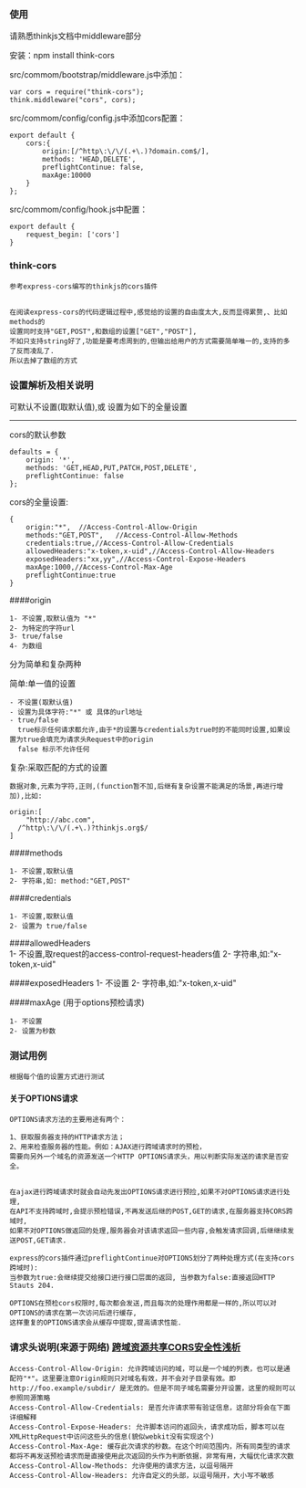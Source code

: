 
### 使用 

请熟悉thinkjs文档中middleware部分

安装：npm install think-cors

src/commom/bootstrap/middleware.js中添加：

    var cors = require("think-cors");
    think.middleware("cors", cors);
    
src/commom/config/config.js中添加cors配置：

    export default {
        cors:{
            origin:[/^http\:\/\/(.+\.)?domain.com$/],
            methods: 'HEAD,DELETE',
            preflightContinue: false,
            maxAge:10000
        }
    };
    
src/commom/config/hook.js中配置：

    export default {
        request_begin: ['cors']
    }


### think-cors

    参考express-cors编写的thinkjs的cors插件
    
    
    在阅读express-cors的代码逻辑过程中,感觉给的设置的自由度太大,反而显得累赘,、比如methods的
    设置同时支持"GET,POST",和数组的设置["GET","POST"],
    不如只支持string好了,功能是要考虑周到的,但输出给用户的方式需要简单唯一的,支持的多了反而凌乱了.
    所以去掉了数组的方式
    
    
    
### 设置解析及相关说明


可默认不设置(取默认值),或 设置为如下的全量设置

----------
    
cors的默认参数
    
    defaults = {
        origin: '*',
        methods: 'GET,HEAD,PUT,PATCH,POST,DELETE',
        preflightContinue: false 
    };
    
    
cors的全量设置:
    
    {
        origin:"*",  //Access-Control-Allow-Origin
        methods:"GET,POST",   //Access-Control-Allow-Methods 
        credentials:true,//Access-Control-Allow-Credentials
        allowedHeaders:"x-token,x-uid",//Access-Control-Allow-Headers
        exposedHeaders:"xx,yy",//Access-Control-Expose-Headers
        maxAge:1000,//Access-Control-Max-Age
        preflightContinue:true  
    }
 


####origin  

    1- 不设置,取默认值为 "*" 
    2- 为特定的字符url
    3- true/false
    4- 为数组
    
    
分为简单和复杂两种

简单:单一值的设置

    - 不设置(取默认值)
    - 设置为具体字符:"*" 或 具体的url地址
    - true/false  
      true标示任何请求都允许,由于*的设置与credentials为true时的不能同时设置,如果设置为true会填充为请求头Request中的origin
      false 标示不允许任何
        
复杂:采取匹配的方式的设置
    
    数据对象,元素为字符,正则,(function暂不加,后继有复杂设置不能满足的场景,再进行增加),比如:

    origin:[
        "http://abc.com",
      /^http\:\/\/(.+\.)?thinkjs.org$/
    ]
        
        
        
        
        
        
    
####methods 
   
    1- 不设置,取默认值
    2- 字符串,如: method:"GET,POST"
    
    

####credentials
    
    1- 不设置,取默认值
    2- 设置为 true/false


####allowedHeaders  
    1- 不设置,取request的access-control-request-headers值
    2- 字符串,如:"x-token,x-uid"


####exposedHeaders
    1- 不设置
    2- 字符串,如:"x-token,x-uid"


####maxAge  (用于options预检请求)

    1- 不设置
    2- 设置为秒数   

    
### 测试用例

    根据每个值的设置方式进行测试
    
    
#### 关于OPTIONS请求

    OPTIONS请求方法的主要用途有两个：
    
    1、获取服务器支持的HTTP请求方法；
    2、用来检查服务器的性能。例如：AJAX进行跨域请求时的预检，
    需要向另外一个域名的资源发送一个HTTP OPTIONS请求头，用以判断实际发送的请求是否安全。
    
    
    在ajax进行跨域请求时就会自动先发出OPTIONS请求进行预捡,如果不对OPTIONS请求进行处理,
    在API不支持跨域时,会提示预检错误,不再发送后继的POST,GET的请求,在服务器支持CORS跨域时,
    如果不对OPTIONS做返回的处理,服务器会对该请求返回一些内容,会触发请求回调,后继继续发送POST,GET请求.
    
    express的cors插件通过preflightContinue对OPTIONS划分了两种处理方式(在支持cors跨域时):
    当参数为true:会继续提交给接口进行接口层面的返回, 当参数为false:直接返回HTTP Stauts 204.
    
    OPTIONS在预检cors权限时,每次都会发送,而且每次的处理作用都是一样的,所以可以对OPTIONS的请求在第一次访问后进行缓存,
    这样重复的OPTIONS请求会从缓存中提取,提高请求性能.
    
    
    

    
### 请求头说明(来源于网络) [跨域资源共享CORS安全性浅析](http://netsecurity.51cto.com/art/201311/419179.htm)
                    
   
    Access-Control-Allow-Origin: 允许跨域访问的域，可以是一个域的列表，也可以是通配符"*"。这里要注意Origin规则只对域名有效，并不会对子目录有效。即http://foo.example/subdir/ 是无效的。但是不同子域名需要分开设置，这里的规则可以参照同源策略
    Access-Control-Allow-Credentials: 是否允许请求带有验证信息，这部分将会在下面详细解释
    Access-Control-Expose-Headers: 允许脚本访问的返回头，请求成功后，脚本可以在XMLHttpRequest中访问这些头的信息(貌似webkit没有实现这个)
    Access-Control-Max-Age: 缓存此次请求的秒数。在这个时间范围内，所有同类型的请求都将不再发送预检请求而是直接使用此次返回的头作为判断依据，非常有用，大幅优化请求次数
    Access-Control-Allow-Methods: 允许使用的请求方法，以逗号隔开
    Access-Control-Allow-Headers: 允许自定义的头部，以逗号隔开，大小写不敏感


    
